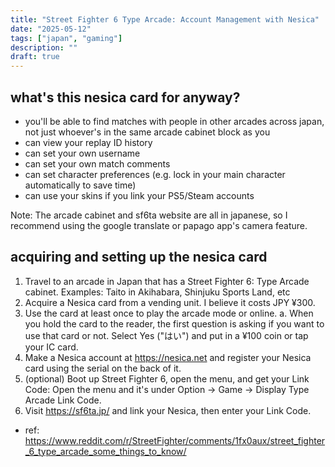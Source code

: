 ```yaml
---
title: "Street Fighter 6 Type Arcade: Account Management with Nesica"
date: "2025-05-12"
tags: ["japan", "gaming"]
description: ""
draft: true
---
```


## what's this nesica card for anyway?

- you'll be able to find matches with people in other arcades across japan, not
  just whoever's in the same arcade cabinet block as you
- can view your replay ID history
- can set your own username
- can set your own match comments
- can set character preferences (e.g. lock in your main character automatically
  to save time)
- can use your skins if you link your PS5/Steam accounts

Note: The arcade cabinet and sf6ta website are all in japanese, so I recommend
using the google translate or papago app's camera feature.

## acquiring and setting up the nesica card

1. Travel to an arcade in Japan that has a Street Fighter 6: Type Arcade
   cabinet. Examples: Taito in Akihabara, Shinjuku Sports Land, etc
1. Acquire a Nesica card from a vending unit. I believe it costs JPY ¥300.
1. Use the card at least once to play the arcade mode or online. a. When you
   hold the card to the reader, the first question is asking if you want to use
   that card or not. Select Yes ("はい") and put in a ¥100 coin or tap your IC
   card.
1. Make a Nesica account at https://nesica.net and register your Nesica card
   using the serial on the back of it.
1. (optional) Boot up Street Fighter 6, open the menu, and get your Link Code:
   Open the menu and it's under Option -> Game -> Display Type Arcade Link Code.
1. Visit https://sf6ta.jp/ and link your Nesica, then enter your Link Code.

- ref:
  https://www.reddit.com/r/StreetFighter/comments/1fx0aux/street_fighter_6_type_arcade_some_things_to_know/
